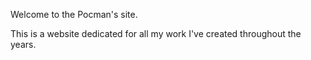 Welcome to the Pocman's site.


This is a website dedicated for all my work I've created throughout the years.
